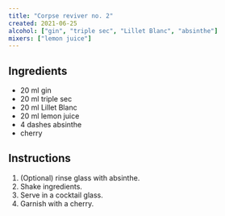 ```yaml
---
title: "Corpse reviver no. 2"
created: 2021-06-25
alcohol: ["gin", "triple sec", "Lillet Blanc", "absinthe"]
mixers: ["lemon juice"]
---
```


## Ingredients

- 20 ml gin
- 20 ml triple sec
- 20 ml Lillet Blanc
- 20 ml lemon juice
- 4 dashes absinthe
- cherry

## Instructions

1. (Optional) rinse glass with absinthe.
2. Shake ingredients.
3. Serve in a cocktail glass.
4. Garnish with a cherry.
